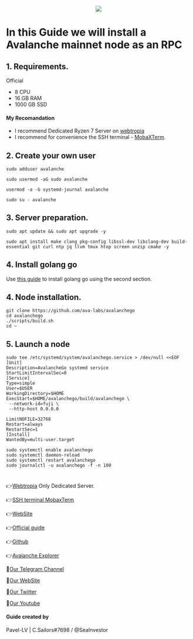 <p align="center">
 <img src="https://i.postimg.cc/LsNKcDDB/Avalanche.jpg"/></a>
</p>

# In this Guide we will install a Avalanche mainnet node as an RPC

## 1. Requirements.
Official 
- 8 CPU
- 16 GB RAM
- 1000 GB SSD
#### My Recomandation
- I recommend Dedicated Ryzen 7 Server on [webtropia](https://www.webtropia.com/?kwk=255074042020228216158042)
- I recommend for convenience the SSH terminal - [MobaXTerm](https://mobaxterm.mobatek.net/download.html).

## 2. Create your own user
```
sudo adduser avalanche
```
```
sudo usermod -aG sudo avalanche
```
```
usermod -a -G systemd-journal avalanche
```
```
sudo su - avalanche
```

## 3. Server preparation.
```
sudo apt update && sudo apt upgrade -y
```
```
sudo apt install make clang pkg-config libssl-dev libclang-dev build-essential git curl ntp jq llvm tmux htop screen unzip cmake -y
```

## 4. Install golang go
Use [this guide](https://github.com/CryptoSailors/cryptosailors-tools/tree/main/Install%20Golang%20%22Go%22#2-if-you-installing-golang-go-on-clear-server-you-need-input-following-commands) to install golang go using the second section.


## 4. Node installation.
```
git clone https://github.com/ava-labs/avalanchego
cd avalanchego
./scripts/build.sh
cd ~
```

## 5. Launch a node
```
sudo tee /etc/systemd/system/avalanchego.service > /dev/null <<EOF
[Unit]
Description=AvalancheGo systemd service
StartLimitIntervalSec=0
[Service]
Type=simple
User=$USER
WorkingDirectory=$HOME
ExecStart=$HOME/avalanchego/build/avalanchego \
 --network-id=fuji \
 --http-host 0.0.0.0

LimitNOFILE=32768
Restart=always
RestartSec=1
[Install]
WantedBy=multi-user.target
```
```
sudo systemctl enable avalanchego
sudo systemctl daemon-reload
sudo systemctl restart avalanchego
sudo journalctl -u avalanchego -f -n 100
```

#
👉[Webtropia](https://www.webtropia.com/?kwk=255074042020228216158042) Only Dedicated Server.

👉[SSH terminal MobaxTerm](https://mobaxterm.mobatek.net/download.html)

👉[WebSite](https://www.avax.network/community)

👉[Official guide](https://docs.avax.network/nodes/build/run-avalanche-node-manually)

👉[Github](https://github.com/ava-labs)

👉[Avalanche Explorer](https://snowtrace.io/)

🔰[Our Telegram Channel](https://t.me/CryptoSailorsAnn)

🔰[Our WebSite](cryptosailors.tech)

🔰[Our Twitter](https://twitter.com/Crypto_Sailors)

🔰[Our Youtube](https://www.youtube.com/@CryptoSailors)

#### Guide created by 
Pavel-LV | C.Sailors#7698 / @SeaInvestor
